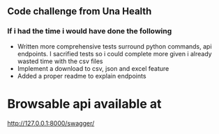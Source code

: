 ## Code challenge from Una Health

### If i had the time i would have done the following

- Written more comprehensive tests surround python commands, api endpoints. I sacrified tests so i could complete more given i already wasted time with the csv files
- Implement a download to csv, json and excel feature
- Added a proper readme to explain endpoints

# Browsable api available at

http://127.0.0.1:8000/swagger/

